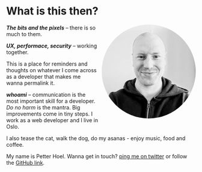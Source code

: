 # What is this then?
<p>
<img src="../assets/petter.jpg" alt="petters face" style="border-radius:50%;margin:0 0 10px 10px;float:right!important">

**_The bits and the pixels_** – there is so much to them. 

**_UX, performace, security_** – working together. 

This is a place for reminders and thoughts on whatever I come across as a developer that makes me wanna permalink it.

**_whoami_**  – communication is the most important skill for a developer. _Do no harm_ is the mantra. Big improvements come in tiny steps. I work as a web developer and I live in Oslo. 

I also tease the cat, walk the dog, do my asanas - enjoy music, food and coffee.

My name is Petter Hoel. Wanna get in touch?  [ping me on twitter](https://twitter.com/petterhoel "@petterhoel") or follow the [GitHub link](https://github.com/petterhoel/blog "repo for this blog"). 

</p>